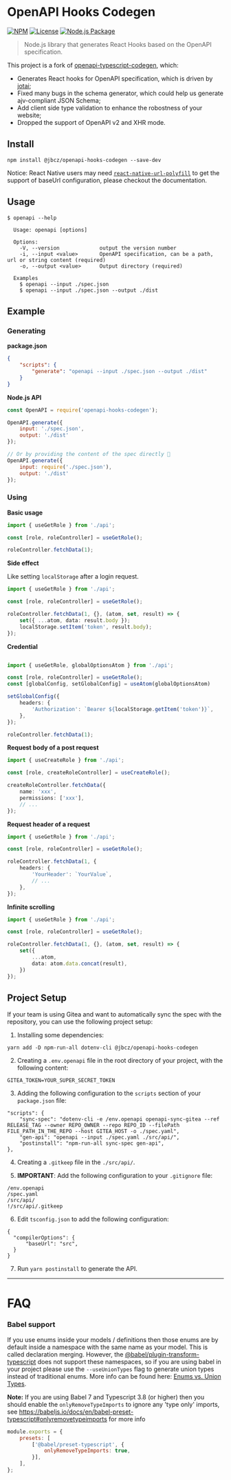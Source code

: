 # OpenAPI Hooks Codegen

[![NPM][npm-image]][npm-url]
[![License][license-image]][license-url]
[![Node.js Package][action-image]][action-url]

> Node.js library that generates React Hooks based on the OpenAPI specification.

This project is a fork of [openapi-typescript-codegen](https://github.com/ferdikoomen/openapi-typescript-codegen/), which:
* Generates React hooks for OpenAPI specification, which is driven by [jotai](https://github.com/pmndrs/jotai);
* Fixed many bugs in the schema generator, which could help us generate ajv-compliant JSON Schema;
* Add client side type validation to enhance the robostness of your website;
* Dropped the support of OpenAPI v2 and XHR mode.

## Install

```
npm install @jbcz/openapi-hooks-codegen --save-dev
```

Notice: React Native users may need [`react-native-url-polyfill`](https://www.npmjs.com/package/react-native-url-polyfill) to get the support of baseUrl configuration, please checkout the documentation.

## Usage

```
$ openapi --help

  Usage: openapi [options]

  Options:
    -V, --version             output the version number
    -i, --input <value>       OpenAPI specification, can be a path, url or string content (required)
    -o, --output <value>      Output directory (required)

  Examples
    $ openapi --input ./spec.json
    $ openapi --input ./spec.json --output ./dist
```


## Example

### Generating

**package.json**
```json
{
    "scripts": {
        "generate": "openapi --input ./spec.json --output ./dist"
    }
}
```

**Node.js API**

```javascript
const OpenAPI = require('openapi-hooks-codegen');

OpenAPI.generate({
    input: './spec.json',
    output: './dist'
});

// Or by providing the content of the spec directly 🚀
OpenAPI.generate({
    input: require('./spec.json'),
    output: './dist'
});
```

### Using

**Basic usage**

```typescript
import { useGetRole } from './api';

const [role, roleController] = useGetRole();

roleController.fetchData(1);
```

**Side effect**

Like setting `localStorage` after a login request.

```typescript
import { useGetRole } from './api';

const [role, roleController] = useGetRole();

roleController.fetchData(1, {}, (atom, set, result) => {
    set({ ...atom, data: result.body });
    localStorage.setItem('token', result.body);
});
```

**Credential**

```typescript

import { useGetRole, globalOptionsAtom } from './api';

const [role, roleController] = useGetRole();
const [globalConfig, setGlobalConfig] = useAtom(globalOptionsAtom)

setGlobalConfig({
    headers: {
        'Authorization': `Bearer ${localStorage.getItem('token')}`,
    },
});

roleController.fetchData(1);
```

**Request body of a post request**

```typescript
import { useCreateRole } from './api';

const [role, createRoleController] = useCreateRole();

createRoleController.fetchData({
    name: 'xxx',
    permissions: ['xxx'],
    // ...
});
```

**Request header of a request**

```typescript
import { useGetRole } from './api';

const [role, roleController] = useGetRole();

roleController.fetchData(1, {
    headers: {
        'YourHeader': `YourValue`,
        // ...
    },
});
```

**Infinite scrolling**

```typescript
import { useGetRole } from './api';

const [role, roleController] = useGetRole();

roleController.fetchData(1, {}, (atom, set, result) => {
    set({
        ...atom,
        data: atom.data.concat(result),
    })
});
```

## Project Setup

If your team is using Gitea and want to automatically sync the spec with the repository,
you can use the following project setup:

1. Installing some dependencies:

```
yarn add -D npm-run-all dotenv-cli @jbcz/openapi-hooks-codegen
```

2. Creating a `.env.openapi` file in the root directory of your project, with the following
   content:

```
GITEA_TOKEN=YOUR_SUPER_SECRET_TOKEN
```

3. Adding the following configuration to the `scripts` section of your `package.json` file:

```
"scripts": {
    "sync-spec": "dotenv-cli -e /env.openapi openapi-sync-gitea --ref RELEASE_TAG --owner REPO_OWNER --repo REPO_ID --filePath FILE_PATH_IN_THE_REPO --host GITEA_HOST -o ./spec.yaml",
    "gen-api": "openapi --input ./spec.yaml ./src/api/",
    "postinstall": "npm-run-all sync-spec gen-api",
},
```

4. Creating a `.gitkeep` file in the `./src/api/`.


5. **IMPORTANT**: Add the following configuration to your `.gitignore` file:

```
/env.openapi
/spec.yaml
/src/api/
!/src/api/.gitkeep
```

6. Edit `tsconfig.json` to add the following configuration:

```
{
  "compilerOptions": {
      "baseUrl": "src",
  }
}
```

7. Run `yarn postinstall` to generate the API.

****
FAQ
===

### Babel support
If you use enums inside your models / definitions then those enums are by default inside a namespace with the same name
as your model. This is called declaration merging. However, the [@babel/plugin-transform-typescript](https://babeljs.io/docs/en/babel-plugin-transform-typescript)
does not support these namespaces, so if you are using babel in your project please use the `--useUnionTypes` flag
to generate union types instead of traditional enums. More info can be found here: [Enums vs. Union Types](#enums-vs-union-types---useuniontypes).

**Note:** If you are using Babel 7 and Typescript 3.8 (or higher) then you should enable the `onlyRemoveTypeImports` to
ignore any 'type only' imports, see https://babeljs.io/docs/en/babel-preset-typescript#onlyremovetypeimports for more info

```javascript
module.exports = {
    presets: [
        ['@babel/preset-typescript', {
            onlyRemoveTypeImports: true,
        }],
    ],
};
```

[npm-url]: https://npmjs.org/package/@jbcz/openapi-hooks-codegen
[npm-image]: https://img.shields.io/npm/v/@jbcz/openapi-hooks-codegen.svg
[license-url]: LICENSE
[license-image]: http://img.shields.io/npm/l/@jbcz/openapi-hooks-codegen.svg
[action-url]: https://github.com/jibencaozuo-playground/openapi-hooks-codegen/actions/workflows/npm-publish.yml
[action-image]: https://github.com/jibencaozuo-playground/openapi-hooks-codegen/actions/workflows/npm-publish.yml/badge.svg
